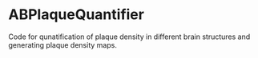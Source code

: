 ﻿# ABPlaqueQuantifier 
Code for qunatification of plaque density in different brain structures and generating plaque density maps.